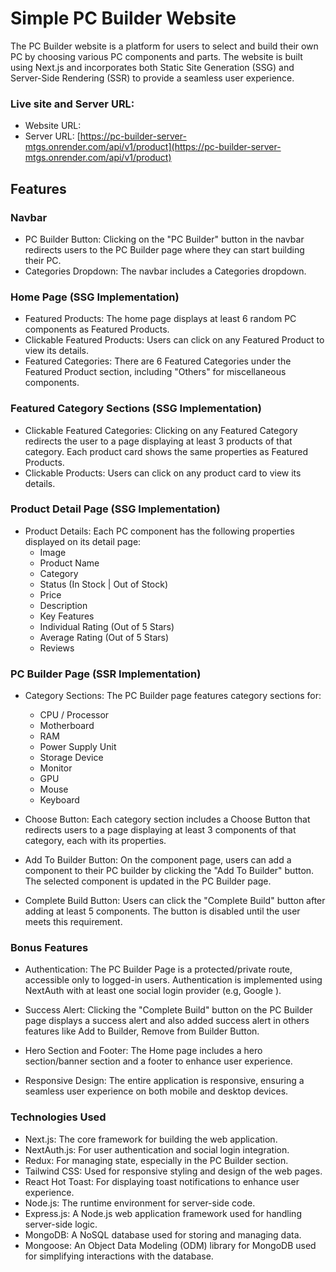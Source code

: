 # Simple PC Builder Website

The PC Builder website is a platform for users to select and build their own PC by choosing various PC components and parts. The website is built using Next.js and incorporates both Static Site Generation (SSG) and Server-Side Rendering (SSR) to provide a seamless user experience.

### Live site and Server URL:

- Website URL: []()
- Server URL: [https://pc-builder-server-mtgs.onrender.com/api/v1/product](https://pc-builder-server-mtgs.onrender.com/api/v1/product)

## Features

### Navbar

- PC Builder Button: Clicking on the "PC Builder" button in the navbar redirects users to the PC Builder page where they can start building their PC.
- Categories Dropdown: The navbar includes a Categories dropdown.

### Home Page (SSG Implementation)

- Featured Products: The home page displays at least 6 random PC components as Featured Products.
- Clickable Featured Products: Users can click on any Featured Product to view its details.
- Featured Categories: There are 6 Featured Categories under the Featured Product section, including "Others" for miscellaneous components.

### Featured Category Sections (SSG Implementation)

- Clickable Featured Categories: Clicking on any Featured Category redirects the user to a page displaying at least 3 products of that category. Each product card shows the same properties as Featured Products.
- Clickable Products: Users can click on any product card to view its details.

### Product Detail Page (SSG Implementation)

- Product Details: Each PC component has the following properties displayed on its detail page:
  - Image
  - Product Name
  - Category
  - Status (In Stock | Out of Stock)
  - Price
  - Description
  - Key Features
  - Individual Rating (Out of 5 Stars)
  - Average Rating (Out of 5 Stars)
  - Reviews

### PC Builder Page (SSR Implementation)

- Category Sections: The PC Builder page features category sections for:

  - CPU / Processor
  - Motherboard
  - RAM
  - Power Supply Unit
  - Storage Device
  - Monitor
  - GPU
  - Mouse
  - Keyboard

- Choose Button: Each category section includes a Choose Button that redirects users to a page displaying at least 3 components of that category, each with its properties.

- Add To Builder Button: On the component page, users can add a component to their PC builder by clicking the "Add To Builder" button. The selected component is updated in the PC Builder page.

- Complete Build Button: Users can click the "Complete Build" button after adding at least 5 components. The button is disabled until the user meets this requirement.

### Bonus Features

- Authentication: The PC Builder Page is a protected/private route, accessible only to logged-in users. Authentication is implemented using NextAuth with at least one social login provider (e.g, Google ).

- Success Alert: Clicking the "Complete Build" button on the PC Builder page displays a success alert and also added success alert in others features like Add to Builder, Remove from Builder Button.

- Hero Section and Footer: The Home page includes a hero section/banner section and a footer to enhance user experience.

- Responsive Design: The entire application is responsive, ensuring a seamless user experience on both mobile and desktop devices.

### Technologies Used

- Next.js: The core framework for building the web application.
- NextAuth.js: For user authentication and social login integration.
- Redux: For managing state, especially in the PC Builder section.
- Tailwind CSS: Used for responsive styling and design of the web pages.
- React Hot Toast: For displaying toast notifications to enhance user experience.
- Node.js: The runtime environment for server-side code.
- Express.js: A Node.js web application framework used for handling server-side logic.
- MongoDB: A NoSQL database used for storing and managing data.
- Mongoose: An Object Data Modeling (ODM) library for MongoDB used for simplifying interactions with the database.
